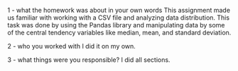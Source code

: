 1 - what the homework was about in your own words
This assignment made us familiar with working with a CSV file and analyzing data distribution.
This task was done by using the Pandas library and manipulating data by some of the central tendency variables like median, mean, and standard deviation.

2 - who you worked with
I did it on my own.

3 - what things were you responsible?
I did all sections.
